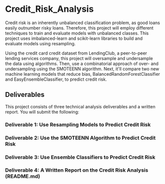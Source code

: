 # Credit_Risk_Analysis

Credit risk is an inherently unbalanced classification problem, as good loans easily outnumber risky loans. Therefore, this project will employ different techniques to train and evaluate models with unbalanced classes. This project uses imbalanced-learn and scikit-learn libraries to build and evaluate models using resampling.

Using the credit card credit dataset from LendingClub, a peer-to-peer lending services company, this project will oversample and undersample the data using algorithms. Then,  use a combinatorial approach of over- and undersampling using the SMOTEENN algorithm. Next, it'll compare two new machine learning models that reduce bias, BalancedRandomForestClassifier and EasyEnsembleClassifier, to predict credit risk. 

## Deliverables

This project consists of three technical analysis deliverables and a written report. You will submit the following:

### Deliverable 1: Use Resampling Models to Predict Credit Risk


### Deliverable 2: Use the SMOTEENN Algorithm to Predict Credit Risk

### Deliverable 3: Use Ensemble Classifiers to Predict Credit Risk

### Deliverable 4: A Written Report on the Credit Risk Analysis (README.md)
